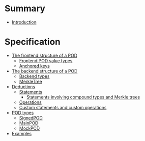 # Summary

- [Introduction](./introduction.md)

# Specification
- [The frontend structure of a POD]()
  - [Frontend POD value types](./values.md)
  - [Anchored keys](./anchoredkeys.md)
- [The backend structure of a POD]()
  - [Backend types](./backendtypes.md)
  - [MerkleTree](./merkletree.md)
- [Deductions](./deductions.md)
  - [Statements](./statements.md)
    - [Statements involving compound types and Merkle trees](./merklestatements.md)
  - [Operations](./operations.md)
  - [Custom statements and custom operations](./custom.md)
- [POD types](./podtypes.md)
  - [SignedPOD](./signedpod.md)
  - [MainPOD](./mainpod.md)
  - [MockPOD](./mockpod.md)
- [Examples](./examples.md)